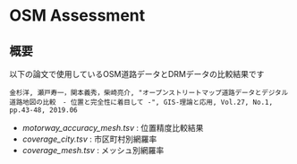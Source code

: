 # OSM Assessment

## 概要
以下の論文で使用しているOSM道路データとDRMデータの比較結果です  
```
金杉洋, 瀬戸寿一，関本義秀，柴崎亮介, "オープンストリートマップ道路データとデジタル道路地図の比較　- 位置と完全性に着目して -", GIS-理論と応用, Vol.27, No.1, pp.43-48, 2019.06
```

- *motorway_accuracy_mesh.tsv* : 位置精度比較結果
- *coverage_city.tsv* : 市区町村別網羅率
- *coverage_mesh.tsv* : メッシュ別網羅率


